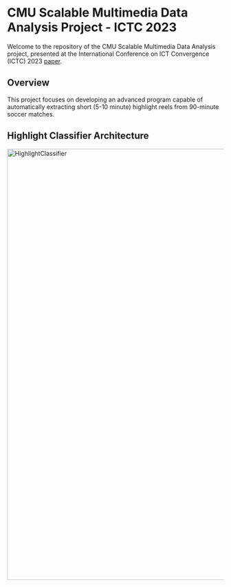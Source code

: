 # CMU Scalable Multimedia Data Analysis Project - ICTC 2023
Welcome to the repository of the CMU Scalable Multimedia Data Analysis project, presented at the International Conference on ICT Convergence (ICTC) 2023 [paper](https://github.com/JwaYounkyung/LSMMA_Project/blob/master/ICTC_Paper.pdf).

## Overview
This project focuses on developing an advanced program capable of automatically extracting short (5-10 minute) highlight reels from 90-minute soccer matches. 

## Highlight Classifier Architecture
<img width="1000" alt="HighlightClassifier" src="https://github.com/JwaYounkyung/LSMMA_Project/assets/50140321/da99c22c-0b23-4a33-ae7f-61508675c913">